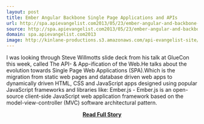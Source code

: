 ```yaml
---
layout: post
title: Ember Angular Backbone Single Page Applications and APIs
url: http://spa.apievangelist.com2013/05/23/ember-angular-and-backbone-single-page-applications-and-apis/
source: http://spa.apievangelist.com2013/05/23/ember-angular-and-backbone-single-page-applications-and-apis/
domain: spa.apievangelist.com2013
image: http://kinlane-productions.s3.amazonaws.com/api-evangelist-site/blog/single-page-web-applications.png
---
```


<p>I was looking through Steve Willmotts slide deck from his talk at GlueCon this week, called The API- &amp; App-ification of the Web.He talks about the evolution towards Single Page Web Applications (SPA).Which is the migration from static web pages and database driven web apps to dynamically driven HTML, CSS and JavaScript apps designed using popular JavaScript frameworks and libraries like: Ember.js - Ember.js is an open-source client-side JavaScript web application framework based on the model-view-controller (MVC) software architectural pattern.</p>
<center><p><a href="http://spa.apievangelist.com2013/05/23/ember-angular-and-backbone-single-page-applications-and-apis/" style='padding:25px; font-sze:18px; font-weight: bold;'>Read Full Story</a></p></center>
